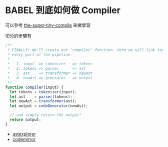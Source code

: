 # BABEL 到底如何做 Compiler

可以參考 [the-super-tiny-compile](https://github.com/jamiebuilds/the-super-tiny-compiler) 來做學習

切分的步驟有 

```javascript
/**
 * FINALLY! We'll create our `compiler` function. Here we will link together
 * every part of the pipeline.
 *
 *   1. input  => tokenizer   => tokens
 *   2. tokens => parser      => ast
 *   3. ast    => transformer => newAst
 *   4. newAst => generator   => output
 */
function compiler(input) {
  let tokens = tokenizer(input);
  let ast    = parser(tokens);
  let newAst = transformer(ast);
  let output = codeGenerator(newAst);

  // and simply return the output!
  return output;
}
```

- [astexplorer](https://astexplorer.net/#/KJ8AjD6maa)
- [codemirror](https://codemirror.net/try/?example=Markdown%20code%20block%20highlighting)
